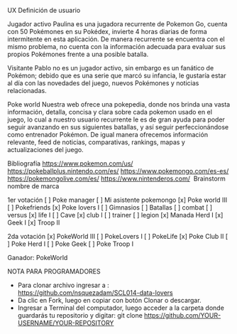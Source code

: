 UX
Definición de usuario

Jugador activo
Paulina es una jugadora recurrente de Pokemon Go, cuenta con 50 Pokémones en su Pokédex, invierte 4 horas diarias de forma intermitente en esta aplicación.
De manera recurrente se encuentra con el mismo problema, no cuenta con la información adecuada para evaluar sus propios Pokémones  frente a una posible batalla.

Visitante
Pablo no es un jugador activo, sin embargo es un fanático de Pokémon; debido que es una serie que marcó su infancia, le gustaría estar al día con las novedades del juego, nuevos Pokémones y noticias relacionadas.

Poke world
Nuestra web ofrece una pokepedia, donde nos brinda una vasta información, detalla, concisa y clara sobre cada pokemon usado en el juego, lo cual a nuestro usuario recurrente le es de gran ayuda  para poder seguir avanzando en sus siguientes batallas, y así seguir perfeccionándose como entrenador Pokémon.
De igual manera ofrecemos información relevante, feed de noticias, comparativas, rankings, mapas y actualizaciones del juego.

Bibliografía
https://www.pokemon.com/us/ 
https://pokeballplus.nintendo.com/es/
https://www.pokemongo.com/es-es/
https://pokemongolive.com/es/ 
https://www.nintenderos.com/ 
 Brainstorm nombre de marca

1er votación
 [ ] Poke manager
 [ ] Mi asistente pokemongo
 [x] Poke world III
 [ ] Pokefriends
 [x] Poke lovers I
 [ ] Gimnasios
 [ ] Batallas 
 [ ] combat 
 [ ] versus 
 [x] life I
 [ ]  Cave
 [x]  club  I
 [ ] trainer
 [ ]  legion
 [x] Manada Herd I
 [x] Geek I
 [x] Troop II

2da votación
 [x] PokeWorld III
 [ ] PokeLovers I
 [ ] PokeLife
 [x] Poke Club II
 [ ] Poke Herd I
 [ ] Poke Geek
 [ ] Poke Troop I

Ganador: PokeWorld

NOTA PARA PROGRAMADORES
- Para clonar archivo ingresar a : https://github.com/nsquezadam/SCL014-data-lovers 
- Da clic en Fork, luego en copiar con botón Clonar o descargar.
- Ingresar a Terminal del computador, luego acceder a la carpeta donde guardarás tu repositorio y digitar: git clone https://github.com/YOUR-USERNAME/YOUR-REPOSITORY